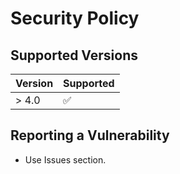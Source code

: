 # Security Policy

## Supported Versions

| Version | Supported          |
| ------- | ------------------ |
| > 4.0  | :white_check_mark: |

## Reporting a Vulnerability

* Use Issues section.
